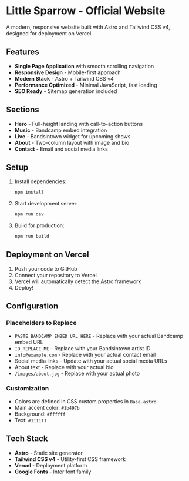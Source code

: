 # Little Sparrow - Official Website

A modern, responsive website built with Astro and Tailwind CSS v4, designed for deployment on Vercel.

## Features

- **Single Page Application** with smooth scrolling navigation
- **Responsive Design** - Mobile-first approach
- **Modern Stack** - Astro + Tailwind CSS v4
- **Performance Optimized** - Minimal JavaScript, fast loading
- **SEO Ready** - Sitemap generation included

## Sections

- **Hero** - Full-height landing with call-to-action buttons
- **Music** - Bandcamp embed integration
- **Live** - Bandsintown widget for upcoming shows
- **About** - Two-column layout with image and bio
- **Contact** - Email and social media links

## Setup

1. Install dependencies:
   ```bash
   npm install
   ```

2. Start development server:
   ```bash
   npm run dev
   ```

3. Build for production:
   ```bash
   npm run build
   ```

## Deployment on Vercel

1. Push your code to GitHub
2. Connect your repository to Vercel
3. Vercel will automatically detect the Astro framework
4. Deploy!

## Configuration

### Placeholders to Replace

- `PASTE_BANDCAMP_EMBED_URL_HERE` - Replace with your actual Bandcamp embed URL
- `ID_REPLACE_ME` - Replace with your Bandsintown artist ID
- `info@example.com` - Replace with your actual contact email
- Social media links - Update with your actual social media URLs
- About text - Replace with your actual bio
- `/images/about.jpg` - Replace with your actual photo

### Customization

- Colors are defined in CSS custom properties in `Base.astro`
- Main accent color: `#1b497b`
- Background: `#ffffff`
- Text: `#111111`

## Tech Stack

- **Astro** - Static site generator
- **Tailwind CSS v4** - Utility-first CSS framework
- **Vercel** - Deployment platform
- **Google Fonts** - Inter font family